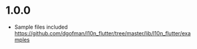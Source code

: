 # 1.0.0

- Sample files included https://github.com/dgofman/l10n_flutter/tree/master/lib/l10n_flutter/examples 